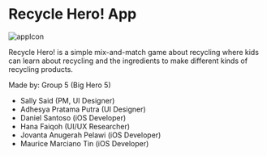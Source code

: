 # Recycle Hero! App

![appIcon](https://user-images.githubusercontent.com/51028951/115355399-d69a8b80-a1e4-11eb-8869-8c67a8845f03.jpg)

Recycle Hero! is a simple mix-and-match game about recycling where kids can learn about recycling and the ingredients to make different kinds of recycling products.

Made by: Group 5 (Big Hero 5)
- Sally Said (PM, UI Designer)
- Adhesya Pratama Putra (UI Designer)
- Daniel Santoso (iOS Developer)
- Hana Faiqoh (UI/UX Researcher)
- Jovanta Anugerah Pelawi (iOS Developer)
- Maurice Marciano Tin (iOS Developer)
